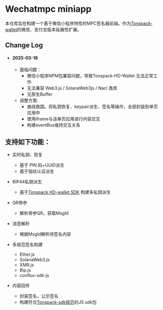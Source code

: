 # Wechatmpc miniapp

本仓库旨在构建一个基于微信小程序特性的MPC签名器前端。作为[Tonspack-wallet](https://github.com/tonspay/tonspack-font-end-nextjs)的微信、支付宝版本延展性扩展。

## Change Log

- #### 2025-03-18
  - 面临问题：
    - 微信小程序NPM包兼容问题，导致Tonspack-HD-Wallet 无法正常工作
    - 无法兼容 Web3.js / SolanaWeb3js / Nacl 类库
    - 无原生Buffer
  - 调整方案:
    - 曲线救国。将私钥恢复、keypair派生、签名等操作，全部封装到单页应用中
    - 使用iframe与该单页应用进行内容交互
    - 构建eventBus维持交互关系
    

## 支持如下功能：

- 实时私钥、恢复
  - 基于 PIN 码+UUID派生
  - 基于指纹认证派生

- BIP44私钥派生
  - 基于[Tonspack HD-wallet SDK](https://github.com/Tonspay/Tonspack-HD-generator) 构建多私钥派生

- QR带参
  - 解析带参QR，获取MsgId

- 消息解析
  - 根据MsgId解析待签名内容
  
- 多规范签名构建
  - Ether.js
  - SolanaWeb3.js
  - XMR.js
  - Bip.js
  - conflux-sdk-js

- 内容回传
  - 封装签名，公示签名
  - 构建符合[Tonspack-sdk规范](https://github.com/Tonspay/Tonspack-demo-and-SDK/tree/sdk)的JS sdk包
